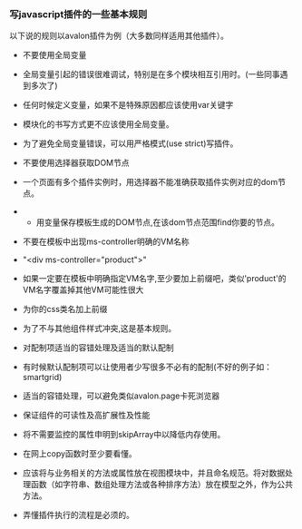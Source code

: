 ### 写javascript插件的一些基本规则
以下说的规则以avalon插件为例（大多数同样适用其他插件）。

- 不要使用全局变量
 - 全局变量引起的错误很难调试，特别是在多个模块相互引用时。(一些同事遇到多次了)
 - 任何时候定义变量，如果不是特殊原因都应该使用var关键字
 - 模块化的书写方式更不应该使用全局变量。
 - 为了避免全局变量错误，可以用严格模式(use strict)写插件。

- 不要使用选择器获取DOM节点
 - 一个页面有多个插件实例时，用选择器不能准确获取插件实例对应的dom节点。
 - - 用变量保存模板生成的DOM节点,在该dom节点范围find你要的节点。

- 不要在模板中出现ms-controller明确的VM名称
 - "&lt;div ms-controller="product"&gt;"
 - 如果一定要在模板中明确指定VM名字,至少要加上前缀吧，类似'product'的VM名字覆盖掉其他VM可能性很大

- 为你的css类名加上前缀
 - 为了不与其他组件样式冲突,这是基本规则。

- 对配制项适当的容错处理及适当的默认配制
 - 有时候默认配制项可以让使用者少写很多不必有的配制(不好的例子如：smartgrid)
 - 适当的容错处理，可以避免类似avalon.page卡死浏览器

- 保证组件的可读性及高扩展性及性能
 - 将不需要监控的属性申明到skipArray中以降低内存使用。
 - 在网上copy函数时至少要看懂。
 - 应该将与业务相关的方法或属性放在视图模块中，并且命名规范。将对数据处理函数（如字符串、数组处理方法或各种排序方法）放在模型之外，作为公共方法。

- 弄懂插件执行的流程是必须的。

